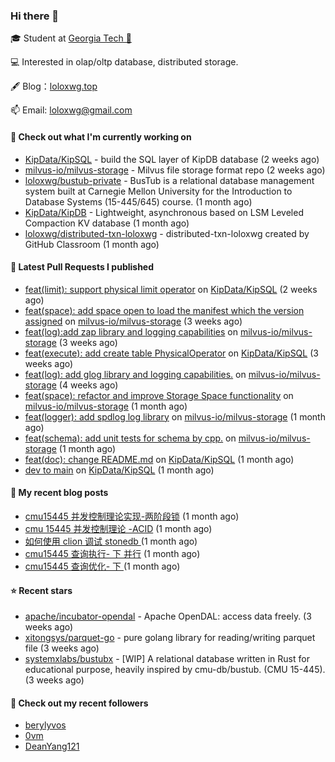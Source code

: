 ### Hi there 👋


 
🎓 Student at [Georgia Tech 🐝](https://www.gatech.edu/)

💻 Interested in olap/oltp database, distributed storage.

🖋 Blog：[loloxwg.top](https://loloxwg.top)



📫 Email: [loloxwg@gmail.com](mailto:loloxwg@gmail.com)



#### 👷 Check out what I'm currently working on

- [KipData/KipSQL](https://github.com/KipData/KipSQL) - build the SQL layer of KipDB database (2 weeks ago)
- [milvus-io/milvus-storage](https://github.com/milvus-io/milvus-storage) - Milvus file storage format repo (2 weeks ago)
- [loloxwg/bustub-private](https://github.com/loloxwg/bustub-private) - BusTub is a relational database management system built at Carnegie Mellon University for the Introduction to Database Systems (15-445/645) course. (1 month ago)
- [KipData/KipDB](https://github.com/KipData/KipDB) -  Lightweight, asynchronous based on LSM Leveled Compaction KV database (1 month ago)
- [loloxwg/distributed-txn-loloxwg](https://github.com/loloxwg/distributed-txn-loloxwg) - distributed-txn-loloxwg created by GitHub Classroom (1 month ago)

#### 🔨 Latest Pull Requests I published

- [feat(limit): support physical limit operator](https://github.com/KipData/KipSQL/pull/40) on [KipData/KipSQL](https://github.com/KipData/KipSQL) (2 weeks ago)
- [feat(space): add space open to load the manifest which the version assigned](https://github.com/milvus-io/milvus-storage/pull/32) on [milvus-io/milvus-storage](https://github.com/milvus-io/milvus-storage) (3 weeks ago)
- [feat(log):add zap library and logging capabilities](https://github.com/milvus-io/milvus-storage/pull/29) on [milvus-io/milvus-storage](https://github.com/milvus-io/milvus-storage) (3 weeks ago)
- [feat(execute): add create table PhysicalOperator](https://github.com/KipData/KipSQL/pull/27) on [KipData/KipSQL](https://github.com/KipData/KipSQL) (3 weeks ago)
- [feat(log): add glog library and logging capabilities.](https://github.com/milvus-io/milvus-storage/pull/26) on [milvus-io/milvus-storage](https://github.com/milvus-io/milvus-storage) (4 weeks ago)
- [feat(space): refactor and improve Storage Space functionality](https://github.com/milvus-io/milvus-storage/pull/24) on [milvus-io/milvus-storage](https://github.com/milvus-io/milvus-storage) (1 month ago)
- [feat(logger): add spdlog log library](https://github.com/milvus-io/milvus-storage/pull/23) on [milvus-io/milvus-storage](https://github.com/milvus-io/milvus-storage) (1 month ago)
- [feat(schema): add unit tests for schema by cpp.](https://github.com/milvus-io/milvus-storage/pull/22) on [milvus-io/milvus-storage](https://github.com/milvus-io/milvus-storage) (1 month ago)
- [feat(doc): change README.md](https://github.com/KipData/KipSQL/pull/25) on [KipData/KipSQL](https://github.com/KipData/KipSQL) (1 month ago)
- [dev to main](https://github.com/KipData/KipSQL/pull/23) on [KipData/KipSQL](https://github.com/KipData/KipSQL) (1 month ago)

#### 📜 My recent blog posts

- [cmu15445 并发控制理论实现-两阶段锁](https://www.loloxwg.top/concurrency-control-2pl) (1 month ago)
- [cmu 15445 并发控制理论 -ACID](https://www.loloxwg.top/cmu15445-acid) (1 month ago)
- [如何使用 clion 调试 stonedb ](https://www.loloxwg.top/debug-stonedb) (1 month ago)
- [cmu15445 查询执行- 下 并行](https://www.loloxwg.top/query-execution-2) (1 month ago)
- [cmu15445 查询优化- 下 ](https://www.loloxwg.top/query-optimizer-2) (1 month ago)

#### ⭐ Recent stars

- [apache/incubator-opendal](https://github.com/apache/incubator-opendal) - Apache OpenDAL: access data freely. (3 weeks ago)
- [xitongsys/parquet-go](https://github.com/xitongsys/parquet-go) - pure golang library for reading/writing parquet file (3 weeks ago)
- [systemxlabs/bustubx](https://github.com/systemxlabs/bustubx) - [WIP] A relational database written in Rust for educational purpose, heavily inspired by cmu-db/bustub. (CMU 15-445). (3 weeks ago)

#### 👯 Check out my recent followers

- [berylyvos](https://github.com/berylyvos)
- [0vm](https://github.com/0vm)
- [DeanYang121](https://github.com/DeanYang121)

